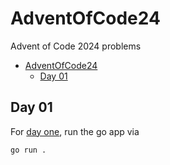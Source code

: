 # AdventOfCode24
Advent of Code 2024 problems

- [AdventOfCode24](#adventofcode24)
  - [Day 01](#day-01)


## Day 01
For [day one](https://adventofcode.com/2024/day/1), run the go app via

```bash
go run .
```